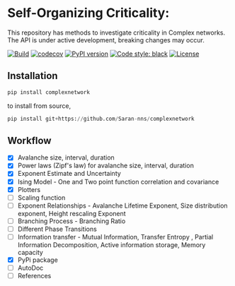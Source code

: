 # Self-Organizing Criticality:
This repository has methods to investigate criticality in Complex networks. The API is under active development, breaking changes may occur.

[![Build](https://github.com/sarannns/complex/actions/workflows/build.yml/badge.svg)](https://github.com/sarannns/complex/actions/workflows/build.yml)
[![codecov](https://codecov.io/gh/sarannns/complex/branch/main/graph/badge.svg?token=IQCBIY5QTK)](https://codecov.io/gh/sarannns/complex)
[![PyPI version](https://badge.fury.io/py/complexnetwork.svg)](https://badge.fury.io/py/complexnetwork)
[![Code style: black](https://img.shields.io/badge/code%20style-black-000000.svg)](https://github.com/psf/black)
[![License](https://img.shields.io/badge/License-MIT%20-blue.svg)](https://opensource.org/licenses/MIT)

## Installation

```python
pip install complexnetwork
```
to install from source,

```python
pip install git+https://github.com/Saran-nns/complexnetwork
```

## Workflow
- [x] Avalanche size, interval, duration
- [x] Power laws (Zipf's law) for avalanche size, interval, duration
- [x] Exponent Estimate and Uncertainty
- [x] Ising Model - One and Two point function correlation and covariance
- [x] Plotters
- [ ] Scaling function
- [ ] Exponent Relationships - Avalanche Lifetime Exponent, Size distribution exponent, Height rescaling Exponent
- [ ] Branching Process - Branching Ratio
- [ ] Different Phase Transitions
- [ ] Information transfer - Mutual Information, Transfer Entropy , Partial Information Decomposition, Active information storage, Memory capacity
- [x] PyPi package
- [ ] AutoDoc
- [ ] References
